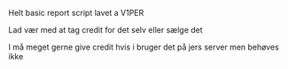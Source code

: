 Helt basic report script lavet a V1PER

Lad vær med at tag credit for det selv eller sælge det

I må meget gerne give credit hvis i bruger det på jers server men behøves ikke